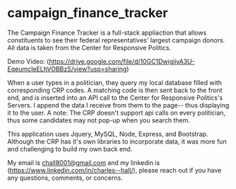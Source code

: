 # campaign_finance_tracker
The Campaign Finance Tracker is a full-stack appliaction that allows constituents to see their federal representatives' largest campaign donors. All data is taken from the Center for Responsive Politics. 

Demo Video: (https://drive.google.com/file/d/10GC1DwigiiyA3U-EqeumcIeELhVOBBzS/view?usp=sharing)

When a user types in a politician, they query my local database filled with corresponding CRP codes. A matching code is then sent back to the front end, and is inserted into an API call to the Center for Responsive Politics's Servers. I append the data I receive from them to the page-- thus displaying it to the user. A note: The CRP doesn't support api calls on every politician, thus some candidates may not pop-up when you search them.  

This application uses Jquery, MySQL, Node, Express, and Bootstrap. Although the CRP has it's own libraries to incorporate data, it was more fun and challenging to build my own back end. 

My email is chall8001@gmail.com and my linkedin is (https://www.linkedin.com/in/charles--hall/), please reach out if you have any questions, comments, or concerns. 



